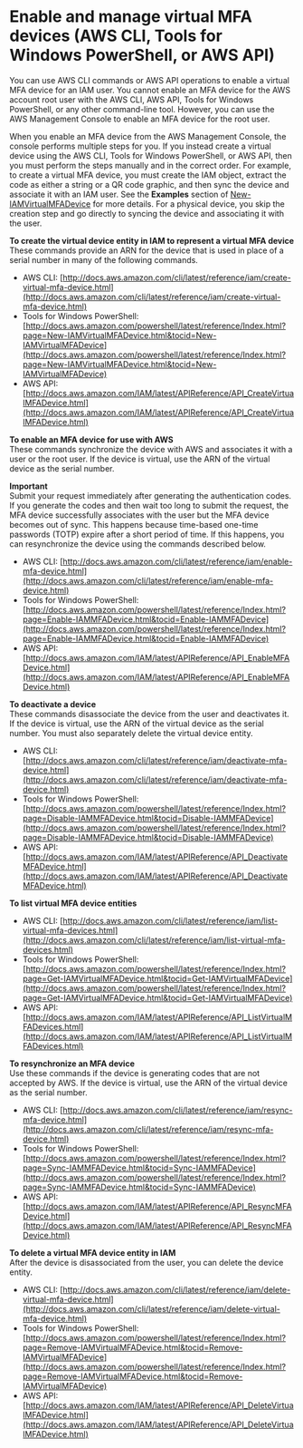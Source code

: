 # Enable and manage virtual MFA devices \(AWS CLI, Tools for Windows PowerShell, or AWS API\)<a name="id_credentials_mfa_enable_cliapi"></a>

You can use AWS CLI commands or AWS API operations to enable a virtual MFA device for an IAM user\. You cannot enable an MFA device for the AWS account root user with the AWS CLI, AWS API, Tools for Windows PowerShell, or any other command\-line tool\. However, you can use the AWS Management Console to enable an MFA device for the root user\. 

When you enable an MFA device from the AWS Management Console, the console performs multiple steps for you\. If you instead create a virtual device using the AWS CLI, Tools for Windows PowerShell, or AWS API, then you must perform the steps manually and in the correct order\. For example, to create a virtual MFA device, you must create the IAM object, extract the code as either a string or a QR code graphic, and then sync the device and associate it with an IAM user\. See the **Examples** section of [New\-IAMVirtualMFADevice](http://docs.aws.amazon.com/powershell/latest/reference/Index.html?page=New-IAMVirtualMFADevice.html&tocid=New-IAMVirtualMFADevice) for more details\. For a physical device, you skip the creation step and go directly to syncing the device and associating it with the user\. 

**To create the virtual device entity in IAM to represent a virtual MFA device**  
These commands provide an ARN for the device that is used in place of a serial number in many of the following commands\.
+ AWS CLI: [http://docs.aws.amazon.com/cli/latest/reference/iam/create-virtual-mfa-device.html](http://docs.aws.amazon.com/cli/latest/reference/iam/create-virtual-mfa-device.html) 
+ Tools for Windows PowerShell: [http://docs.aws.amazon.com/powershell/latest/reference/Index.html?page=New-IAMVirtualMFADevice.html&tocid=New-IAMVirtualMFADevice](http://docs.aws.amazon.com/powershell/latest/reference/Index.html?page=New-IAMVirtualMFADevice.html&tocid=New-IAMVirtualMFADevice)
+ AWS API: [http://docs.aws.amazon.com/IAM/latest/APIReference/API_CreateVirtualMFADevice.html](http://docs.aws.amazon.com/IAM/latest/APIReference/API_CreateVirtualMFADevice.html) 

**To enable an MFA device for use with AWS**  
These commands synchronize the device with AWS and associates it with a user or the root user\. If the device is virtual, use the ARN of the virtual device as the serial number\.

**Important**  
Submit your request immediately after generating the authentication codes\. If you generate the codes and then wait too long to submit the request, the MFA device successfully associates with the user but the MFA device becomes out of sync\. This happens because time\-based one\-time passwords \(TOTP\) expire after a short period of time\. If this happens, you can resynchronize the device using the commands described below\.
+ AWS CLI: [http://docs.aws.amazon.com/cli/latest/reference/iam/enable-mfa-device.html](http://docs.aws.amazon.com/cli/latest/reference/iam/enable-mfa-device.html) 
+ Tools for Windows PowerShell: [http://docs.aws.amazon.com/powershell/latest/reference/Index.html?page=Enable-IAMMFADevice.html&tocid=Enable-IAMMFADevice](http://docs.aws.amazon.com/powershell/latest/reference/Index.html?page=Enable-IAMMFADevice.html&tocid=Enable-IAMMFADevice) 
+ AWS API: [http://docs.aws.amazon.com/IAM/latest/APIReference/API_EnableMFADevice.html](http://docs.aws.amazon.com/IAM/latest/APIReference/API_EnableMFADevice.html) 

**To deactivate a device**  
These commands disassociate the device from the user and deactivates it\. If the device is virtual, use the ARN of the virtual device as the serial number\. You must also separately delete the virtual device entity\. 
+ AWS CLI: [http://docs.aws.amazon.com/cli/latest/reference/iam/deactivate-mfa-device.html](http://docs.aws.amazon.com/cli/latest/reference/iam/deactivate-mfa-device.html) 
+ Tools for Windows PowerShell: [http://docs.aws.amazon.com/powershell/latest/reference/Index.html?page=Disable-IAMMFADevice.html&tocid=Disable-IAMMFADevice](http://docs.aws.amazon.com/powershell/latest/reference/Index.html?page=Disable-IAMMFADevice.html&tocid=Disable-IAMMFADevice) 
+ AWS API: [http://docs.aws.amazon.com/IAM/latest/APIReference/API_DeactivateMFADevice.html](http://docs.aws.amazon.com/IAM/latest/APIReference/API_DeactivateMFADevice.html)

**To list virtual MFA device entities**
+ AWS CLI: [http://docs.aws.amazon.com/cli/latest/reference/iam/list-virtual-mfa-devices.html](http://docs.aws.amazon.com/cli/latest/reference/iam/list-virtual-mfa-devices.html) 
+ Tools for Windows PowerShell: [http://docs.aws.amazon.com/powershell/latest/reference/Index.html?page=Get-IAMVirtualMFADevice.html&tocid=Get-IAMVirtualMFADevice](http://docs.aws.amazon.com/powershell/latest/reference/Index.html?page=Get-IAMVirtualMFADevice.html&tocid=Get-IAMVirtualMFADevice) 
+ AWS API: [http://docs.aws.amazon.com/IAM/latest/APIReference/API_ListVirtualMFADevices.html](http://docs.aws.amazon.com/IAM/latest/APIReference/API_ListVirtualMFADevices.html) 

**To resynchronize an MFA device**  
Use these commands if the device is generating codes that are not accepted by AWS\. If the device is virtual, use the ARN of the virtual device as the serial number\.
+ AWS CLI: [http://docs.aws.amazon.com/cli/latest/reference/iam/resync-mfa-device.html](http://docs.aws.amazon.com/cli/latest/reference/iam/resync-mfa-device.html) 
+ Tools for Windows PowerShell: [http://docs.aws.amazon.com/powershell/latest/reference/Index.html?page=Sync-IAMMFADevice.html&tocid=Sync-IAMMFADevice](http://docs.aws.amazon.com/powershell/latest/reference/Index.html?page=Sync-IAMMFADevice.html&tocid=Sync-IAMMFADevice) 
+ AWS API: [http://docs.aws.amazon.com/IAM/latest/APIReference/API_ResyncMFADevice.html](http://docs.aws.amazon.com/IAM/latest/APIReference/API_ResyncMFADevice.html) 

**To delete a virtual MFA device entity in IAM**  
After the device is disassociated from the user, you can delete the device entity\.
+ AWS CLI: [http://docs.aws.amazon.com/cli/latest/reference/iam/delete-virtual-mfa-device.html](http://docs.aws.amazon.com/cli/latest/reference/iam/delete-virtual-mfa-device.html) 
+ Tools for Windows PowerShell: [http://docs.aws.amazon.com/powershell/latest/reference/Index.html?page=Remove-IAMVirtualMFADevice.html&tocid=Remove-IAMVirtualMFADevice](http://docs.aws.amazon.com/powershell/latest/reference/Index.html?page=Remove-IAMVirtualMFADevice.html&tocid=Remove-IAMVirtualMFADevice) 
+ AWS API: [http://docs.aws.amazon.com/IAM/latest/APIReference/API_DeleteVirtualMFADevice.html](http://docs.aws.amazon.com/IAM/latest/APIReference/API_DeleteVirtualMFADevice.html) 